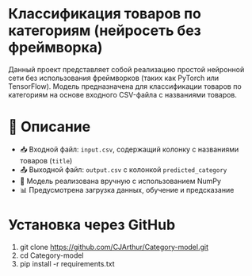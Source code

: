 # Классификация товаров по категориям (нейросеть без фреймворка)

Данный проект представляет собой реализацию простой нейронной сети без использования фреймворков (таких как PyTorch или TensorFlow). Модель предназначена для классификации товаров по категориям на основе входного CSV-файла с названиями товаров.

# 📌 Описание

- 📥 Входной файл: `input.csv`, содержащий колонку с названиями товаров (`title`)
- 📤 Выходной файл: `output.csv` с колонкой `predicted_category`
- 🧠 Модель реализована вручную с использованием NumPy
- 📊 Предусмотрена загрузка данных, обучение и предсказание

# Установка через GitHub
1. git clone https://github.com/CJArthur/Category-model.git
2. cd Category-model
3. pip install -r requirements.txt